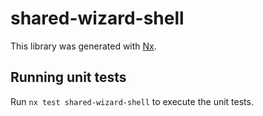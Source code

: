# shared-wizard-shell

This library was generated with [Nx](https://nx.dev).

## Running unit tests

Run `nx test shared-wizard-shell` to execute the unit tests.
